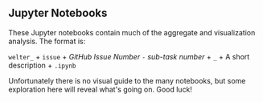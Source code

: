 ## Jupyter Notebooks

These Jupyter notebooks contain much of the aggregate and visualization analysis.  The format is:

`welter_` + `issue` + *GitHub Issue Number* `-` *sub-task number* + `_` + A short description + `.ipynb`

Unfortunately there is no visual guide to the many notebooks, but some exploration here will reveal what's going on.  Good luck!
